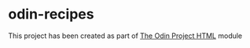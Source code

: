 # odin-recipes
This project has been created as part of [The Odin Project HTML](https://www.theodinproject.com/lessons/foundations-recipes) module
